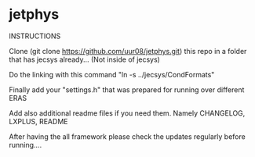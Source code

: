 # jetphys
INSTRUCTIONS

Clone (git clone https://github.com/uur08/jetphys.git) this repo in a folder that has jecsys already... (Not inside of jecsys)

Do the linking with this command  "ln -s ../jecsys/CondFormats"

Finally add your "settings.h" that was prepared for running over different ERAS

Add also additional readme files if you need them. Namely CHANGELOG, LXPLUS, README

After having the all framework please check the updates regularly before running....
